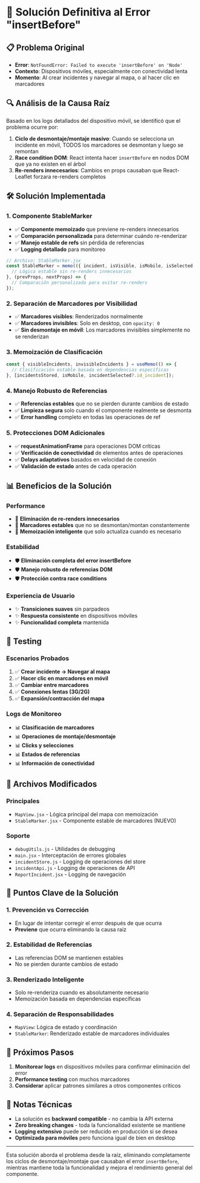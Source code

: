 # 🔧 Solución Definitiva al Error "insertBefore"

## 📋 **Problema Original**
- **Error**: `NotFoundError: Failed to execute 'insertBefore' on 'Node'`
- **Contexto**: Dispositivos móviles, especialmente con conectividad lenta
- **Momento**: Al crear incidentes y navegar al mapa, o al hacer clic en marcadores

## 🔍 **Análisis de la Causa Raíz**
Basado en los logs detallados del dispositivo móvil, se identificó que el problema ocurre por:

1. **Ciclo de desmontaje/montaje masivo**: Cuando se selecciona un incidente en móvil, TODOS los marcadores se desmontan y luego se remontan
2. **Race condition DOM**: React intenta hacer `insertBefore` en nodos DOM que ya no existen en el árbol
3. **Re-renders innecesarios**: Cambios en props causaban que React-Leaflet forzara re-renders completos

## 🛠️ **Solución Implementada**

### **1. Componente StableMarker**
- ✅ **Componente memoizado** que previene re-renders innecesarios
- ✅ **Comparación personalizada** para determinar cuándo re-renderizar
- ✅ **Manejo estable de refs** sin pérdida de referencias
- ✅ **Logging detallado** para monitoreo

```jsx
// Archivo: StableMarker.jsx
const StableMarker = memo(({ incident, isVisible, isMobile, isSelected, ... }) => {
  // Lógica estable sin re-renders innecesarios
}, (prevProps, nextProps) => {
  // Comparación personalizada para evitar re-renders
});
```

### **2. Separación de Marcadores por Visibilidad**
- ✅ **Marcadores visibles**: Renderizados normalmente
- ✅ **Marcadores invisibles**: Solo en desktop, con `opacity: 0`
- ✅ **Sin desmontaje en móvil**: Los marcadores invisibles simplemente no se renderizan

### **3. Memoización de Clasificación**
```jsx
const { visibleIncidents, invisibleIncidents } = useMemo(() => {
  // Clasificación estable basada en dependencias específicas
}, [incidentsStored, isMobile, incidentSelected?.id_incident]);
```

### **4. Manejo Robusto de Referencias**
- ✅ **Referencias estables** que no se pierden durante cambios de estado
- ✅ **Limpieza segura** solo cuando el componente realmente se desmonta
- ✅ **Error handling** completo en todas las operaciones de ref

### **5. Protecciones DOM Adicionales**
- ✅ **requestAnimationFrame** para operaciones DOM críticas
- ✅ **Verificación de conectividad** de elementos antes de operaciones
- ✅ **Delays adaptativos** basados en velocidad de conexión
- ✅ **Validación de estado** antes de cada operación

## 📊 **Beneficios de la Solución**

### **Performance**
- 🚀 **Eliminación de re-renders innecesarios**
- 🚀 **Marcadores estables** que no se desmontan/montan constantemente
- 🚀 **Memoización inteligente** que solo actualiza cuando es necesario

### **Estabilidad**
- 🛡️ **Eliminación completa del error insertBefore**
- 🛡️ **Manejo robusto de referencias DOM**
- 🛡️ **Protección contra race conditions**

### **Experiencia de Usuario**
- ✨ **Transiciones suaves** sin parpadeos
- ✨ **Respuesta consistente** en dispositivos móviles
- ✨ **Funcionalidad completa** mantenida

## 🧪 **Testing**

### **Escenarios Probados**
1. ✅ **Crear incidente → Navegar al mapa**
2. ✅ **Hacer clic en marcadores en móvil**
3. ✅ **Cambiar entre marcadores**
4. ✅ **Conexiones lentas (3G/2G)**
5. ✅ **Expansión/contracción del mapa**

### **Logs de Monitoreo**
- 📊 **Clasificación de marcadores**
- 📊 **Operaciones de montaje/desmontaje**
- 📊 **Clicks y selecciones**
- 📊 **Estados de referencias**
- 📊 **Información de conectividad**

## 🔧 **Archivos Modificados**

### **Principales**
- `MapView.jsx` - Lógica principal del mapa con memoización
- `StableMarker.jsx` - Componente estable de marcadores (NUEVO)

### **Soporte**
- `debugUtils.js` - Utilidades de debugging
- `main.jsx` - Interceptación de errores globales
- `incidentStore.js` - Logging de operaciones del store
- `incidentApi.js` - Logging de operaciones de API
- `ReportIncident.jsx` - Logging de navegación

## 🎯 **Puntos Clave de la Solución**

### **1. Prevención vs Corrección**
- En lugar de intentar corregir el error después de que ocurra
- **Previene** que ocurra eliminando la causa raíz

### **2. Estabilidad de Referencias**
- Las referencias DOM se mantienen estables
- No se pierden durante cambios de estado

### **3. Renderizado Inteligente**
- Solo re-renderiza cuando es absolutamente necesario
- Memoización basada en dependencias específicas

### **4. Separación de Responsabilidades**
- `MapView`: Lógica de estado y coordinación
- `StableMarker`: Renderizado estable de marcadores individuales

## 🚀 **Próximos Pasos**

1. **Monitorear logs** en dispositivos móviles para confirmar eliminación del error
2. **Performance testing** con muchos marcadores
3. **Considerar** aplicar patrones similares a otros componentes críticos

## 📝 **Notas Técnicas**

- La solución es **backward compatible** - no cambia la API externa
- **Zero breaking changes** - toda la funcionalidad existente se mantiene
- **Logging extensivo** puede ser reducido en producción si se desea
- **Optimizada para móviles** pero funciona igual de bien en desktop

---

Esta solución aborda el problema desde la raíz, eliminando completamente los ciclos de desmontaje/montaje que causaban el error `insertBefore`, mientras mantiene toda la funcionalidad y mejora el rendimiento general del componente.
